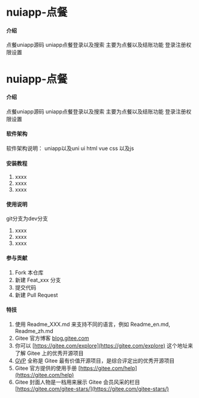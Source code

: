 # nuiapp-点餐

#### 介绍
点餐uniapp源码
 uniapp点餐登录以及搜索
主要为点餐以及结账功能
登录注册权限设置


# nuiapp-点餐

#### 介绍
点餐uniapp源码
 uniapp点餐登录以及搜索
主要为点餐以及结账功能
登录注册权限设置


#### 软件架构
软件架构说明：
uniapp以及uni ui
html vue css 以及js



#### 安装教程

1.  xxxx
2.  xxxx
3.  xxxx

#### 使用说明


git分支为dev分支
1.  xxxx
2.  xxxx
3.  xxxx

#### 参与贡献

1.  Fork 本仓库
2.  新建 Feat_xxx 分支
3.  提交代码
4.  新建 Pull Request


#### 特技

1.  使用 Readme\_XXX.md 来支持不同的语言，例如 Readme\_en.md, Readme\_zh.md
2.  Gitee 官方博客 [blog.gitee.com](https://blog.gitee.com)
3.  你可以 [https://gitee.com/explore](https://gitee.com/explore) 这个地址来了解 Gitee 上的优秀开源项目
4.  [GVP](https://gitee.com/gvp) 全称是 Gitee 最有价值开源项目，是综合评定出的优秀开源项目
5.  Gitee 官方提供的使用手册 [https://gitee.com/help](https://gitee.com/help)
6.  Gitee 封面人物是一档用来展示 Gitee 会员风采的栏目 [https://gitee.com/gitee-stars/](https://gitee.com/gitee-stars/)
